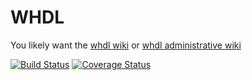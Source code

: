 WHDL
====

You likely want the [whdl wiki](http://github.com/whdl/whdl/wiki) or [whdl administrative wiki](http://github.com/lucaswoj/whdl-administrative/wiki)

[![Build Status](https://travis-ci.org/manifold-lang/manifold.svg?branch=master)](https://travis-ci.org/manifold-lang/manifold)
[![Coverage Status](https://img.shields.io/coveralls/manifold-lang/manifold.svg)](https://coveralls.io/r/manifold-lang/manifold?branch=master)
